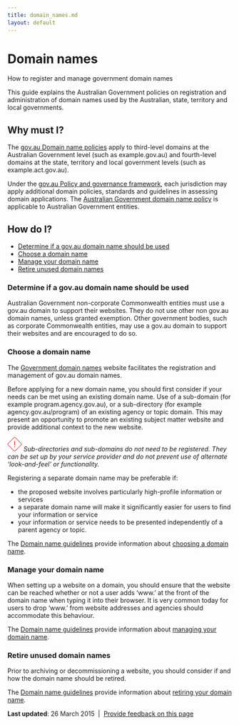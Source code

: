 ```yaml
---
title: domain_names.md
layout: default
---
```

Domain names
============

How to register and manage government domain names

This guide explains the Australian Government policies on registration and administration of domain names used by the Australian, state, territory and local governments.

Why must I?
-----------

The [gov.au Domain name policies](http://domainname.gov.au/domain-policies/ "Gov.au Domain Name Policies") apply to third-level domains at the Australian Government level (such as example.gov.au) and fourth-level domains at the state, territory and local government levels (such as example.act.gov.au).

Under the [gov.au Policy and governance framework](http://www.domainname.gov.au/domain-policies/policy-and-governance-framework/), each jurisdiction may apply additional domain policies, standards and guidelines in assessing domain applications. The [Australian Government domain name policy](http://domainname.gov.au/domain-policies/australian-government-domain-name-policy/ "Australian Government Domain Name Policy") is applicable to Australian Government entities.

How do I?
---------

-   [Determine if a gov.au domain name should be used](../../node/domain_names.md#determine)
-   [Choose a domain name](../../node/domain_names.md#choose)
-   [Manage your domain name](../../node/domain_names.md#manage)
-   [Retire unused domain names](../../node/domain_names.md#retire)

### Determine if a gov.au domain name should be used

Australian Government non-corporate Commonwealth entities must use a gov.au domain to support their websites. They do not use other non gov.au domain names, unless granted exemption. Other government bodies, such as corporate Commonwealth entities, may use a gov.au domain to support their websites and are encouraged to do so.

### Choose a domain name

The [Government domain names](http://www.domainname.gov.au/) website facilitates the registration and management of gov.au domain names.

Before applying for a new domain name, you should first consider if your needs can be met using an existing domain name. Use of a sub-domain (for example program.agency.gov.au), or a sub-directory (for example agency.gov.au/program) of an existing agency or topic domain. This may present an opportunity to promote an existing subject matter website and provide additional context to the new website.

![Attention](../../sites/g/files/net261/f/styles/large/public/attention32.png%3Fitok=wqHBFd4O "Attention") *Sub-directories and sub-domains do not need to be registered. They can be set up by your service provider and do not prevent use of alternate ‘look-and-feel’ or functionality.*

Registering a separate domain name may be preferable if:

-   the proposed website involves particularly high-profile information or services
-   a separate domain name will make it significantly easier for users to find your information or service
-   your information or service needs to be presented independently of a parent agency or topic.

The [Domain name guidelines](http://www.domainname.gov.au/domain-name-guidelines/) provide information about [choosing a domain name](http://www.domainname.gov.au/domain-name-guidelines/choosing-a-domain-name/).

### Manage your domain name

When setting up a website on a domain, you should ensure that the website can be reached whether or not a user adds ‘www.’ at the front of the domain name when typing it into their browser. It is very common today for users to drop ‘www.’ from website addresses and agencies should accommodate this behaviour.

The [Domain name guidelines](http://www.domainname.gov.au/domain-name-guidelines/) provide information about [managing your domain name](http://www.domainname.gov.au/domain-name-guidelines/managing-your-domain-name/).

### Retire unused domain names

Prior to archiving or decommissioning a website, you should consider if and how the domain name should be retired.

The [Domain name guidelines](http://www.domainname.gov.au/domain-name-guidelines/) provide information about [retiring your domain name](http://www.domainname.gov.au/domain-name-guidelines/retiring-your-domain-name/).

**Last updated**: 26 March 2015  |  [Provide feedback on this page](../../feedback%3Furl_from=Domain%2520names.html)

